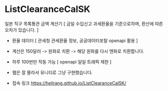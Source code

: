 # ListClearanceCalSK
일본 직구 목록통관 금액 계산기 [ 금일 수입신고 과세환율을 기준으로하며, 환산에 따른 오차가 있습니다. ]
- 환율 데이터 [ 관세청 관세환율 정보, 공공데이터포탈 openapi 활용 ]
- 계산은 150달러 -> 원화로 치환 -> 해당 원화를 다시 엔화로 치환합니다.
- 하루 100번만 작동 가능 [ openapi 일일 트래픽 제한 ]
- 웹은 잘 몰라서 유니티로 그냥 구현했습니다.

- 접속 링크
https://helirang.github.io/ListClearanceCalSK/ 
